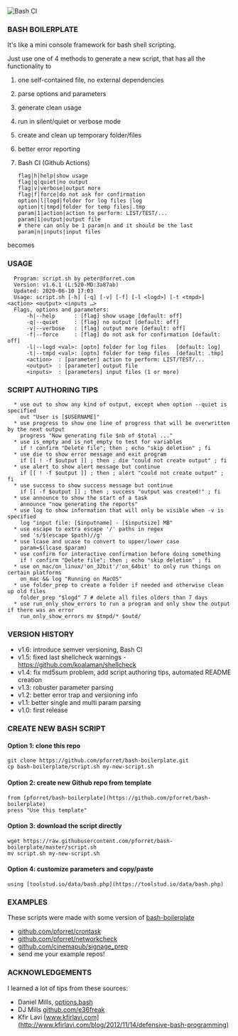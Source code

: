 ![Bash CI](https://github.com/pforret/bash-boilerplate/workflows/Bash%20CI/badge.svg)

### BASH BOILERPLATE

It's like a mini console framework for bash shell scripting.

Just use one of 4 methods to generate a new script, that has all the functionality to 

1.	one self-contained file, no external dependencies
2.	parse options and parameters 
3.	generate clean usage 
4.	run in silent/quiet or verbose mode
5.	create and clean up temporary folder/files
6.	better error reporting
7.	Bash CI (Github Actions)


		flag|h|help|show usage
		flag|q|quiet|no output
		flag|v|verbose|output more
		flag|f|force|do not ask for confirmation
		option|l|logd|folder for log files |log
		option|t|tmpd|folder for temp files|.tmp
		param|1|action|action to perform: LIST/TEST/...
		param|1|output|output file
		# there can only be 1 param|n and it should be the last
		param|n|inputs|input files

becomes

### USAGE
      Program: script.sh by peter@forret.com
      Version: v1.6.1 (L:520-MD:3a87ab)
      Updated: 2020-06-10 17:03
      Usage: script.sh [-h] [-q] [-v] [-f] [-l <logd>] [-t <tmpd>] <action> <output> <inputs …>
      Flags, options and parameters:
          -h|--help      : [flag] show usage [default: off]
          -q|--quiet     : [flag] no output [default: off]
          -v|--verbose   : [flag] output more [default: off]
          -f|--force     : [flag] do not ask for confirmation [default: off]
          -l|--logd <val>: [optn] folder for log files   [default: log]
          -t|--tmpd <val>: [optn] folder for temp files  [default: .tmp]
          <action>  : [parameter] action to perform: LIST/TEST/...
          <output>  : [parameter] output file
          <inputs>  : [parameters] input files (1 or more)
      
### SCRIPT AUTHORING TIPS
      * use out to show any kind of output, except when option --quiet is specified
        out "User is [$USERNAME]"
      * use progress to show one line of progress that will be overwritten by the next output
        progress "Now generating file $nb of $total ..."
      * use is_empty and is_not_empty to test for variables
        if ! confirm "Delete file"; then ; echo "skip deletion" ; fi
      * use die to show error message and exit program
        if [[ ! -f $output ]] ; then ; die "could not create output" ; fi
      * use alert to show alert message but continue
        if [[ ! -f $output ]] ; then ; alert "could not create output" ; fi
      * use success to show success message but continue
        if [[ -f $output ]] ; then ; success "output was created!" ; fi
      * use announce to show the start of a task
        announce "now generating the reports"
      * use log to show information that will only be visible when -v is specified
        log "input file: [$inputname] - [$inputsize] MB"
      * use escape to extra escape '/' paths in regex
        sed 's/$(escape $path)//g'
      * use lcase and ucase to convert to upper/lower case
        param=$(lcase $param)
      * use confirm for interactive confirmation before doing something
        if ! confirm "Delete file"; then ; echo "skip deletion" ; fi
      * use on_mac/on_linux/'on_32bit'/'on_64bit' to only run things on certain platforms
        on_mac && log "Running on MacOS"
      * use folder_prep to create a folder if needed and otherwise clean up old files
        folder_prep "$logd" 7 # delete all files olders than 7 days
      * use run_only_show_errors to run a program and only show the output if there was an error
        run_only_show_errors mv $tmpd/* $outd/

### VERSION HISTORY

* v1.6: introduce semver versioning, Bash CI
* v1.5: fixed last shellcheck warnings - https://github.com/koalaman/shellcheck
* v1.4: fix md5sum problem, add script authoring tips, automated README creation
* v1.3: robuster parameter parsing
* v1.2: better error trap and versioning info
* v1.1: better single and multi param parsing
* v1.0: first release

### CREATE NEW BASH SCRIPT

#### Option 1: clone this repo
	
	git clone https://github.com/pforret/bash-boilerplate.git
	cp bash-boilerplate/script.sh my-new-script.sh

#### Option 2: create new Github repo from template
	
	from [pforret/bash-boilerplate](https://github.com/pforret/bash-boilerplate)
	press "Use this template"

#### Option 3: download the script directly

	wget https://raw.githubusercontent.com/pforret/bash-boilerplate/master/script.sh
	mv script.sh my-new-script.sh

#### Option 4: customize parameters and copy/paste
	
	using [toolstud.io/data/bash.php](https://toolstud.io/data/bash.php)

### EXAMPLES

These scripts were made with some version of [bash-boilerplate](https://github.com/pforret/bash-boilerplate)

* [github.com/pforret/crontask](https://github.com/pforret/crontask)
* [github.com/pforret/networkcheck](https://github.com/pforret/networkcheck)
* [github.com/cinemapub/signage_prep](https://github.com/cinemapub/signage_prep)
* send me your example repos!

### ACKNOWLEDGEMENTS

I learned a lot of tips from these sources:

* Daniel Mills, [options.bash](https://github.com/e36freak/tools/blob/master/options.bash)
* DJ Mills [github.com/e36freak](https://github.com/e36freak)
* Kfir Lavi [www.kfirlavi.com](http://www.kfirlavi.com/blog/2012/11/14/defensive-bash-programming)

